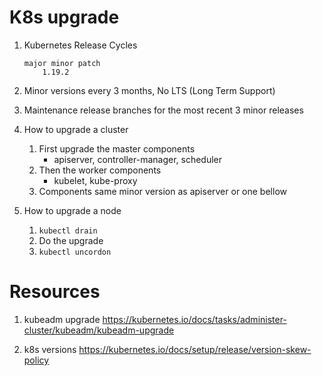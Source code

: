 # K8s upgrade

1. Kubernetes Release Cycles
    ```
    major minor patch
        1.19.2
    ```
1. Minor versions every 3 months, No LTS (Long Term Support)
1. Maintenance release branches for the most recent 3 minor releases
1. How to upgrade a cluster
    1. First upgrade the master components
        * apiserver, controller-manager, scheduler
    1. Then the worker components
        * kubelet, kube-proxy
    1. Components same minor version as apiserver or one bellow

1. How to upgrade a node
    1. `kubectl drain`
    1. Do the upgrade
    1. `kubectl uncordon`

# Resources
1. kubeadm upgrade
    https://kubernetes.io/docs/tasks/administer-cluster/kubeadm/kubeadm-upgrade

1. k8s versions
    https://kubernetes.io/docs/setup/release/version-skew-policy
